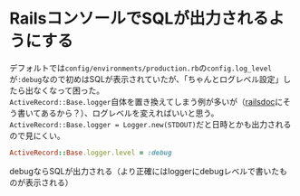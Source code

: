 # RailsコンソールでSQLが出力されるようにする

デフォルトでは`config/environments/production.rb`の`config.log_level`が`:debug`なので初めはSQLが表示されていたが、「ちゃんとログレベル設定」したら出なくなって困った。  
`ActiveRecord::Base.logger`自体を置き換えてしまう例が多いが（[railsdoc](https://railsdoc.com/page/rails_console)にそう書いてあるから？）、ログレベルを変えればいいと思う。`ActiveRecord::Base.logger = Logger.new(STDOUT)`だと日時とかも出力されるので見にくい。

```rb
ActiveRecord::Base.logger.level = :debug
```

debugならSQLが出力される（より正確にはloggerにdebugレベルで書いたものが表示される）
